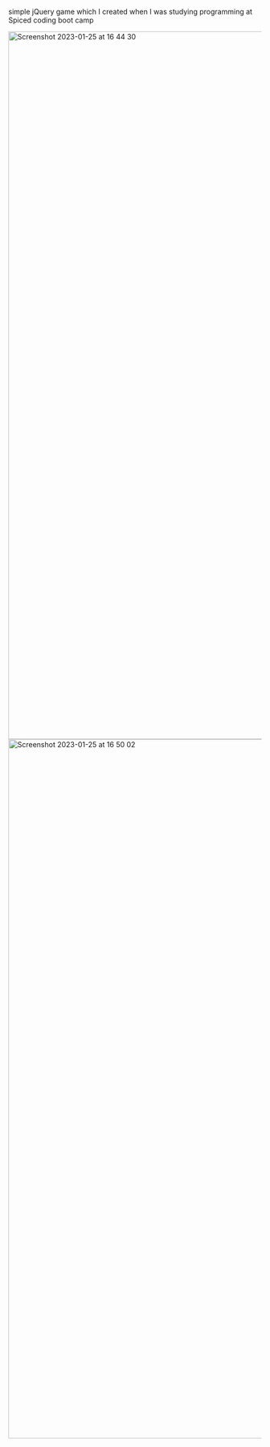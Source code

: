 simple jQuery game which I created when I was studying programming at Spiced coding boot camp

<img width="1408" alt="Screenshot 2023-01-25 at 16 44 30" src="https://user-images.githubusercontent.com/81413711/214609497-b29b6709-b450-47ff-975e-b42e03889970.png">
<img width="1391" alt="Screenshot 2023-01-25 at 16 50 02" src="https://user-images.githubusercontent.com/81413711/214609899-80bb08a4-ebe8-46b2-9651-640a2dfaf9b0.png">
